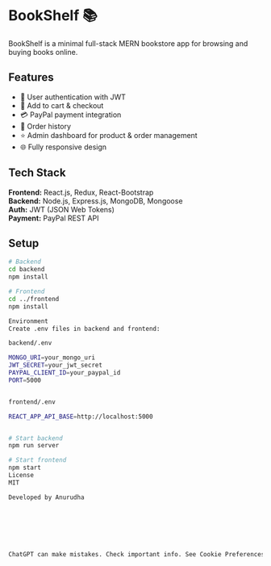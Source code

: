 # BookShelf 📚

BookShelf is a minimal full-stack MERN bookstore app for browsing and buying books online.

## Features
- 🔐 User authentication with JWT
- 🛒 Add to cart & checkout
- 💳 PayPal payment integration
- 🧾 Order history
- ⭐ Admin dashboard for product & order management
- 🌐 Fully responsive design

## Tech Stack
**Frontend:** React.js, Redux, React-Bootstrap  
**Backend:** Node.js, Express.js, MongoDB, Mongoose  
**Auth:** JWT (JSON Web Tokens)  
**Payment:** PayPal REST API

## Setup
```bash
# Backend
cd backend
npm install

# Frontend
cd ../frontend
npm install

Environment
Create .env files in backend and frontend:

backend/.env

MONGO_URI=your_mongo_uri
JWT_SECRET=your_jwt_secret
PAYPAL_CLIENT_ID=your_paypal_id
PORT=5000


frontend/.env

REACT_APP_API_BASE=http://localhost:5000


# Start backend
npm run server

# Start frontend
npm start
License
MIT

Developed by Anurudha







ChatGPT can make mistakes. Check important info. See Cookie Preferences.



